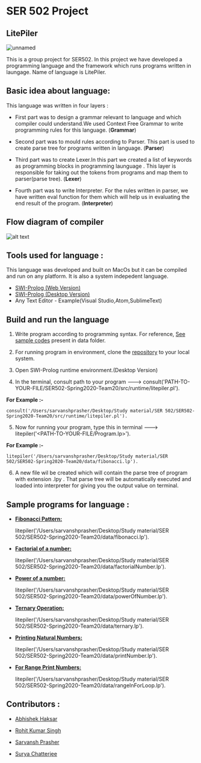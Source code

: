 # SER 502 Project
## LitePiler
![unnamed](https://user-images.githubusercontent.com/11274840/80438904-27212680-88ba-11ea-90c8-14ae5c9d3c15.png)

This is a group project for SER502. In this project we have developed a programming language and the framework which runs programs written in laungage. Name of language is LitePiler.

## Basic idea about language:

This language was written in four layers : 

- First part was to design a grammar relevant to language and which compiler could understand.We used Context Free Grammar to write programming rules for this language. (**Grammar**)

- Second part was to mould rules according to Parser. This part is used to create parse tree for programs written in  language. (**Parser**)

- Third part was to create Lexer.In this part we created a list of keywords as programming blocks in programming launguage . This layer is responsible for taking out the tokens from programs and map them to parser(parse tree). (**Lexer**)

- Fourth part was to write Interpreter. For the rules written in parser, we have written eval function for them which will help us in evaluating the end result of the program. (**Interpreter**)

## Flow diagram of compiler
![alt text](https://github.com/sarvanshprasher/SER502-Spring2020-Team20/blob/master/Flow%20Diagram.jpg)

## Tools used for language : 

This language was developed and built on MacOs but it can be compiled and run on any platform. It is also a system indepedent language.

- [SWI-Prolog (Web Version)][5]
- [SWI-Prolog (Desktop Version)][5]
- Any Text Editor - Example(Visual Studio,Atom,SublimeText)

## Build and run the language

1. Write program according to programming syntax. For reference, [See sample codes][7] present in data folder.

2. For running program in environment, clone the [repository][8] to your local system.

3. Open SWI-Prolog runtime environment.(Desktop Version)

4. In the terminal, consult path to your program ---> consult('PATH-TO-YOUR-FILE/SER502-Spring2020-Team20/src/runtime/litepiler.pl'). 

**For Example :-**

    consult('/Users/sarvanshprasher/Desktop/Study material/SER 502/SER502-Spring2020-Team20/src/runtime/litepiler.pl'). 

5. Now for running your program, type this in terminal --->  litepiler('<PATH-TO-YOUR-FILE/Program.lp>').

**For Example :-** 

    litepiler('/Users/sarvanshprasher/Desktop/Study material/SER 502/SER502-Spring2020-Team20/data/fibonacci.lp').

6. A new file wil be created which will contain the parse tree of program with extension .lpy . That parse tree will be automatically executed and loaded into interpreter for giving you the output value on terminal.

## Sample programs for language :


- **[Fibonacci Pattern:][9]**

    litepiler('/Users/sarvanshprasher/Desktop/Study material/SER 502/SER502-Spring2020-Team20/data/fibonacci.lp').

- **[Factorial of a number:][10]** 

    litepiler('/Users/sarvanshprasher/Desktop/Study material/SER 502/SER502-Spring2020-Team20/data/factorialNumber.lp').

- **[Power of a number:][11]** 

    litepiler('/Users/sarvanshprasher/Desktop/Study material/SER 502/SER502-Spring2020-Team20/data/powerOfNumber.lp').

- **[Ternary Operation:][12]** 


    litepiler('/Users/sarvanshprasher/Desktop/Study material/SER 502/SER502-Spring2020-Team20/data/ternary.lp').

- **[Printing Natural Numbers:][13]** 

    litepiler('/Users/sarvanshprasher/Desktop/Study material/SER 502/SER502-Spring2020-Team20/data/printNumber.lp').


- **[For Range Print Numbers:][14]** 

    litepiler('/Users/sarvanshprasher/Desktop/Study material/SER 502/SER502-Spring2020-Team20/data/rangeInForLoop.lp').

## Contributors :

- [Abhishek Haksar][1] 
- [Rohit Kumar Singh][2] 
- [Sarvansh Prasher][3] 
- [Surya Chatterjee][4]


  [1]: https://github.com/Abhi241296
  [2]: https://github.com/rohitksingh
  [3]: https://github.com/sarvanshprasher
  [4]: https://github.com/surya-de
  [5]: http://www.swi-prolog.org
  [6]: http://www.swi-prolog.org/download/stable
  [7]: https://github.com/sarvanshprasher/SER502-Spring2020-Team20/tree/master/data
  [8]: https://github.com/sarvanshprasher/SER502-Spring2020-Team20
  [9]: https://github.com/sarvanshprasher/SER502-Spring2020-Team20/blob/master/data/fibonacci.lp
  [10]: https://github.com/sarvanshprasher/SER502-Spring2020-Team20/blob/master/data/factorialNumber.lp
  [11]: https://github.com/sarvanshprasher/SER502-Spring2020-Team20/blob/master/data/powerOfNumber.lp
  [12]: https://github.com/sarvanshprasher/SER502-Spring2020-Team20/blob/master/data/ternary.lp
  [13]: https://github.com/sarvanshprasher/SER502-Spring2020-Team20/blob/master/data/printNumber.lp
  [14]: https://github.com/sarvanshprasher/SER502-Spring2020-Team20/blob/master/data/rangeInForLoop.lp
  


